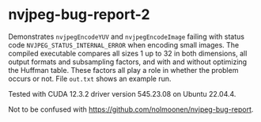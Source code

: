 # nvjpeg-bug-report-2

Demonstrates `nvjpegEncodeYUV` and `nvjpegEncodeImage` failing with status code `NVJPEG_STATUS_INTERNAL_ERROR` when encoding small images. The compiled executable compares all sizes 1 up to 32 in both dimensions, all output formats and subsampling factors, and with and without optimizing the Huffman table. These factors all play a role in whether the problem occurs or not. File `out.txt` shows an example run.

Tested with CUDA 12.3.2 driver version 545.23.08 on Ubuntu 22.04.4.

Not to be confused with https://github.com/nolmoonen/nvjpeg-bug-report.
